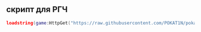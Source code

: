 

## скрипт для РГЧ
```lua
loadstring(game:HttpGet("https://raw.githubusercontent.com/POKAT1N/pokat1n/refs/heads/main/GUI"))()
```
